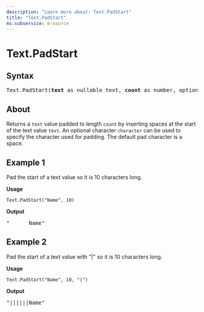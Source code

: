 ```yaml
---
description: "Learn more about: Text.PadStart"
title: "Text.PadStart"
ms.subservice: m-source
---
```

# Text.PadStart

## Syntax

<pre>
Text.PadStart(<b>text</b> as nullable text, <b>count</b> as number, optional <b>character</b> as nullable text) as nullable text
</pre>
  
## About

Returns a `text` value padded to length `count` by inserting spaces at the start of the text value `text`. An optional character `character` can be used to specify the character used for padding. The default pad character is a space.

## Example 1

Pad the start of a text value so it is 10 characters long.

**Usage**

```powerquery-m
Text.PadStart("Name", 10)
```

**Output**

<pre>"      Name"</pre>

## Example 2

Pad the start of a text value with "|" so it is 10 characters long.

**Usage**

```powerquery-m
Text.PadStart("Name", 10, "|")
```

**Output**

<pre>"||||||Name"</pre>
